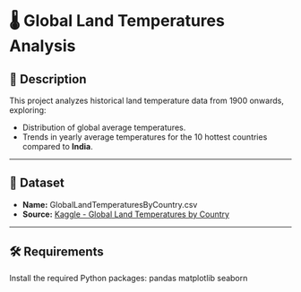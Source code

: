# 🌡 Global Land Temperatures Analysis

## 📌 Description
This project analyzes historical land temperature data from 1900 onwards, exploring:
- Distribution of global average temperatures.
- Trends in yearly average temperatures for the 10 hottest countries compared to **India**.

---

## 📂 Dataset
- **Name:** GlobalLandTemperaturesByCountry.csv  
- **Source:** [Kaggle - Global Land Temperatures by Country](https://www.kaggle.com/datasets/berkeleyearth/climate-change-earth-surface-temperature-data)  

---

## 🛠 Requirements
Install the required Python packages:
pandas
matplotlib
seaborn